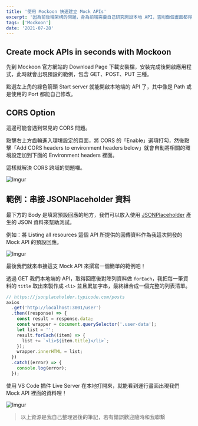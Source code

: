 ```yaml
---
title: '使用 Mockoon 快速建立 Mock APIs'
excerpt: '因為前後端架構的問題，身為前端需要自己研究開設本地 API，否則做個畫面都得問東問西的，開發效率低到谷底。查了一下資料，發現大家幾乎都是用 JSON Server 居多，有些是使用 Postman。不過剛好發現了 Mockoon 這個工具，嘗試之後覺得真的不錯，很簡單就能上手，記錄一下操作方法。'
tags: ['Mockoon']
date: '2021-07-28'
---
```


## Create mock APIs in seconds with Mockoon

先到 Mockoon 官方網站的 Download Page 下載安裝檔，安裝完成後開啟應用程式，此時就會出現預設的範例，包含 GET、POST、PUT 三種。

點選左上角的綠色箭頭 Start server 就能開啟本地端的 API 了，其中像是 Path 或是使用的 Port 都能自己修改。

## CORS Option

這邊可能會遇到常見的 CORS 問題。

點擊右上方齒輪進入環境設定的頁面，將 CORS 的「Enable」選項打勾，然後點擊「Add CORS headers to environment headers below」就會自動將相關的環境設定加到下面的 Environment headers 裡面。

這樣就解決 CORS 跨域的問題囉。

![Imgur](https://i.imgur.com/s2kN46x.png)

## 範例：串接 JSONPlaceholder 資料

最下方的 Body 是填寫預設回應的地方，我們可以放入使用 [JSONPlaceholder](https://jsonplaceholder.typicode.com/) 產生的 JSON 資料來幫助測試。

例如：將 Listing all resources 這個 API 所提供的回傳資料作為我這次開發的 Mock API 的預設回應。

![Imgur](https://i.imgur.com/DNYprtl.png)

最後我們就來串接這支 Mock API 來撰寫一個簡單的範例吧！

透過 GET 我們本地端的 API，取得回應後對陣列資料做 `forEach`，我把每一筆資料的 `title` 取出來製作成 `<li>` 並且累加字串，最終組合成一個完整的列表清單。

```javascript
// https://jsonplaceholder.typicode.com/posts
axios
  .get('http://localhost:3001/user')
  .then((response) => {
    const result = response.data;
    const wrapper = document.querySelector('.user-data');
    let list = '';
    result.forEach((item) => {
      list += `<li>${item.title}</li>`;
    });
    wrapper.innerHTML = list;
  })
  .catch((error) => {
    console.log(error);
  });
```

使用 VS Code 插件 Live Server 在本地打開來，就能看到運行畫面出現我們 Mock API 裡面的資料哩！

![Imgur](https://i.imgur.com/eDJUWYF.png)

> 以上資源是我自己整理過後的筆記，若有錯誤歡迎隨時和我聯繫
